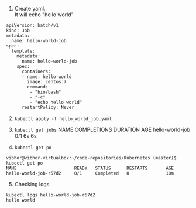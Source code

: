 1. Create yaml. <br/>
   It will echo "hello world"
```
apiVersion: batch/v1
kind: Job
metadata:
  name: hello-world-job
spec:
  template:
    metadata:
      name: hello-world-job
    spec:
      containers:
      - name: hello-world
        image: centos:7
        command:
         - "bin/bash"
         - "-c"
         - "echo hello world"
      restartPolicy: Never
```

2. `kubectl apply -f hello_world_job.yaml`
3. `kubectl get jobs`
NAME              COMPLETIONS   DURATION   AGE
hello-world-job   0/1           6s         6s

4. `kubectl get po`
```
vibhor@vibhor-virtualbox:~/code-repositories/Kubernetes (master)$ kubectl get po
NAME                      READY   STATUS      RESTARTS       AGE
hello-world-job-r57d2     0/1     Completed   0              18m

```
5. Checking logs
```
kubectl logs hello-world-job-r57d2
hello world

```

